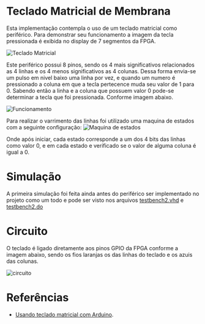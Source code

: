 # Teclado Matricial de Membrana

Esta implementação contempla o uso de um teclado matricial como periférico. Para demonstrar seu funcionamento a imagem da tecla pressionada é exibida no display de 7 segmentos da FPGA.

![Teclado Matricial](https://github.com/luiz-sene/riscv-multicycle/blob/master/peripherals/keyboard/figures/teclado_matricial_membrana_4x4.jpg)

Este periférico possui 8 pinos, sendo os 4 mais significativos relacionados as 4 linhas e os 4 menos significativos as 4 colunas. Dessa forma envia-se um pulso em nivel baixo uma linha por vez, e quando um numero é pressionado a coluna em que a tecla pertecence muda seu valor de 1 para 0. Sabendo então a linha e a coluna que possuem valor 0 pode-se determinar a tecla que foi pressionada. Conforme imagem abaixo.

![Funcionamento](https://github.com/luiz-sene/riscv-multicycle/blob/master/peripherals/keyboard/figures/272_img_5_H.png)

Para realizar o varrimento das linhas foi utilizado uma maquina de estados com a seguinte configuração:
![Maquina de estados](https://github.com/luiz-sene/riscv-multicycle/blob/master/peripherals/keyboard/figures/maquina_estados.png)

Onde após iniciar, cada estado corresponde a um dos 4 bits das linhas como valor 0, e em cada estado e verificado se o valor de alguma coluna é igual a 0.


# Simulação
A primeira simulação foi feita ainda antes do periférico ser implementado no projeto como um todo e pode ser visto nos arquivos [testbench2.vhd](https://github.com/luiz-sene/riscv-multicycle/blob/master/peripherals/keyboard/testbench2.vhd) e [testbench2.do](https://github.com/luiz-sene/riscv-multicycle/blob/master/peripherals/keyboard/testbench2.do)

# Circuito
O teclado é ligado diretamente aos pinos GPIO da FPGA conforme a imagem abaixo, sendo os fios laranjas os das linhas do teclado e os azuis das colunas.

![circuito](https://github.com/luiz-sene/riscv-multicycle/blob/master/peripherals/keyboard/figures/de10teclado2.png)

# Referências
* [Usando teclado matricial com Arduino](https://www.robocore.net/tutoriais/usando-teclado-matricial-com-arduino).
